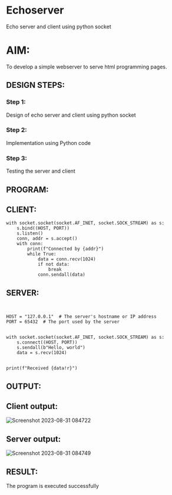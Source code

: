 # Echoserver
Echo server and client using python socket

# AIM:

To develop a simple webserver to serve html programming pages.

## DESIGN STEPS:

### Step 1:

Design of echo server and client using python socket

### Step 2:

Implementation using Python code

### Step 3:

Testing the server and client 

## PROGRAM:
## CLIENT:
```
with socket.socket(socket.AF_INET, socket.SOCK_STREAM) as s:
    s.bind((HOST, PORT))
    s.listen()
    conn, addr = s.accept()
    with conn:
        print(f"Connected by {addr}")
        while True:
            data = conn.recv(1024)
            if not data:
                break
            conn.sendall(data)
```


## SERVER:
```import socket


HOST = "127.0.0.1"  # The server's hostname or IP address
PORT = 65432  # The port used by the server


with socket.socket(socket.AF_INET, socket.SOCK_STREAM) as s:
    s.connect((HOST, PORT))
    s.sendall(b"Hello, world")
    data = s.recv(1024)


print(f"Received {data!r}")
```

## OUTPUT:
## Client output:

![Screenshot 2023-08-31 084722](https://github.com/sakthivel005/Echoserver/assets/120550359/e5ec546c-df7d-4ae5-9d99-e9a64afc12ef)


## Server output:

![Screenshot 2023-08-31 084749](https://github.com/sakthivel005/Echoserver/assets/120550359/6e1807df-664a-4cfb-8d20-f83982a1916d)



## RESULT:
The program is executed successfully
